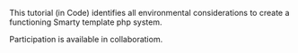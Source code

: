 This tutorial (in Code) identifies all environmental considerations to create a functioning Smarty template php system.

Participation is available in collaboratiom.  
